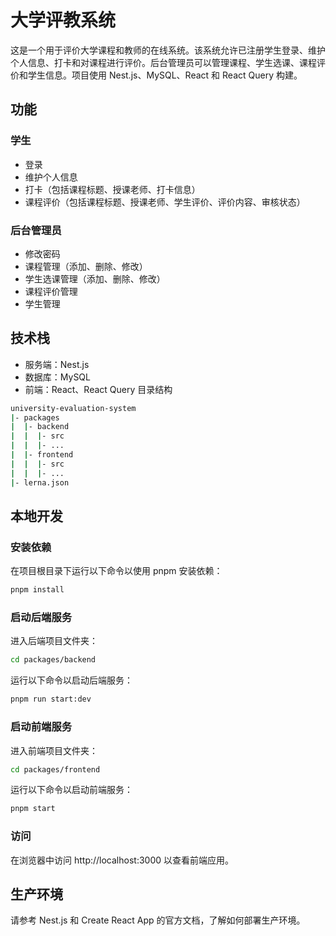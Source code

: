 # 大学评教系统

这是一个用于评价大学课程和教师的在线系统。该系统允许已注册学生登录、维护个人信息、打卡和对课程进行评价。后台管理员可以管理课程、学生选课、课程评价和学生信息。项目使用 Nest.js、MySQL、React 和 React Query 构建。

## 功能

### 学生
* 登录
* 维护个人信息
* 打卡（包括课程标题、授课老师、打卡信息）
* 课程评价（包括课程标题、授课老师、学生评价、评价内容、审核状态）
### 后台管理员
* 修改密码
* 课程管理（添加、删除、修改）
* 学生选课管理（添加、删除、修改）
* 课程评价管理
* 学生管理

## 技术栈

* 服务端：Nest.js
* 数据库：MySQL
* 前端：React、React Query
目录结构

```bash
university-evaluation-system
|- packages
|  |- backend
|  |  |- src
|  |  |- ...
|  |- frontend
|  |  |- src
|  |  |- ...
|- lerna.json
```

## 本地开发

### 安装依赖
在项目根目录下运行以下命令以使用 pnpm 安装依赖：

```bash
pnpm install
```
### 启动后端服务
进入后端项目文件夹：

```bash
cd packages/backend
```

运行以下命令以启动后端服务：

```bash
pnpm run start:dev
```
### 启动前端服务
进入前端项目文件夹：

```bash
cd packages/frontend
```
运行以下命令以启动前端服务：

```bash
pnpm start
```
### 访问
在浏览器中访问 http://localhost:3000 以查看前端应用。

## 生产环境

请参考 Nest.js 和 Create React App 的官方文档，了解如何部署生产环境。
